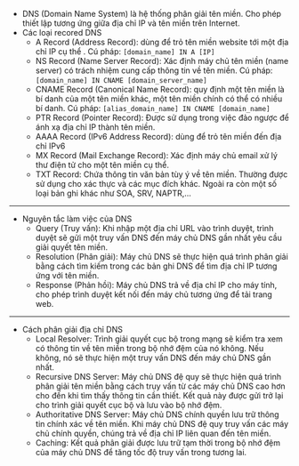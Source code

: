 - DNS (Domain Name System) là hệ thống phân giải tên miền. Cho phép thiết lập tương ứng giữa địa chỉ IP và tên miền trên Internet.
- Các loại recored DNS
    - A Record (Address Record): dùng để trỏ tên miền website tới một địa chỉ IP cụ thể . Cú pháp: ```[domain_name] IN A [IP]```
    - NS Record (Name Server Record): Xác định máy chủ tên miền (name server) có trách nhiệm cung cấp thông tin về tên miền. Cú pháp: ```[domain_name] IN CNAME [domain_server_name]```
    - CNAME Record (Canonical Name Record): quy định một tên miền là bí danh của một tên miền khác, một tên miền chính có thể có nhiều bí danh. Cú pháp: ```[alias_domain_name] IN CNAME [domain_name]```
    - PTR Record (Pointer Record): Được sử dụng trong việc đảo ngược để ánh xạ địa chỉ IP thành tên miền.
    - AAAA Record (IPv6 Address Record): dùng để trỏ tên miền đến địa chỉ IPv6
    - MX Record (Mail Exchange Record): Xác định máy chủ email xử lý thư điện tử cho một tên miền cụ thể. 
    - TXT Record: Chứa thông tin văn bản tùy ý về tên miền. Thường được sử dụng cho xác thực và các mục đích khác.
    Ngoài ra còn một số loại bản ghi khác như SOA, SRV, NAPTR,...
***
- Nguyên tắc làm việc của DNS
    - Query (Truy vấn): Khi nhập một địa chỉ URL vào trình duyệt, trình duyệt sẽ gửi một truy vấn DNS đến máy chủ DNS gần nhất yêu cầu giải quyết tên miền.
    - Resolution (Phân giải): Máy chủ DNS sẽ thực hiện quá trình phân giải bằng cách tìm kiếm trong các bản ghi DNS để tìm địa chỉ IP tương ứng với tên miền.
    - Response (Phản hồi): Máy chủ DNS trả về địa chỉ IP cho máy tính, cho phép trình duyệt kết nối đến máy chủ tương ứng để tải trang web.
***
- Cách phân giải địa chỉ DNS
    - Local Resolver: Trình giải quyết cục bộ trong mạng sẽ kiểm tra xem có thông tin về tên miền trong bộ nhớ đệm của nó không. Nếu không, nó sẽ thực hiện một truy vấn DNS đến máy chủ DNS gần nhất.
    - Recursive DNS Server: Máy chủ DNS đệ quy sẽ thực hiện quá trình phân giải tên miền bằng cách truy vấn từ các máy chủ DNS cao hơn cho đến khi tìm thấy thông tin cần thiết. Kết quả này được gửi trở lại cho trình giải quyết cục bộ và lưu vào bộ nhớ đệm.
    - Authoritative DNS Server: Máy chủ DNS chính quyền lưu trữ thông tin chính xác về tên miền. Khi máy chủ DNS đệ quy truy vấn các máy chủ chính quyền, chúng trả về địa chỉ IP liên quan đến tên miền.
    - Caching: Kết quả phân giải được lưu trữ tạm thời trong bộ nhớ đệm của máy chủ DNS để tăng tốc độ truy vấn trong tương lai.